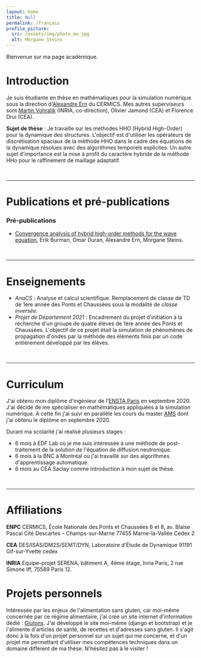 ```yaml
---
layout: home
title: Null
permalink: /français
profile_picture:
  src: /assets/img/photo_me.jpg
  alt: Morgane Steins
---
```


Bienvenue sur ma page académique.

# Introduction
Je suis étudiante en thèse en mathématiques pour la simulation numérique sous la direction d'[Alexandre Ern](http://cermics.enpc.fr/~ern/) du CERMICS. Mes autres superviseurs sont [Martin Vohralik](https://who.rocq.inria.fr/Martin.Vohralik/) (INRIA, co-direction), Olivier Jamond (CEA) et Florence Drui (CEA).

**Sujet de thèse** : 
Je travaille sur les méthodes HHO (Hybrid High-Order) pour la dynamique des structures. L'objectif est d'utiliser les opérateurs de discrétisation spaciaux de la méthode HHO dans le cadre des équations de la dynamique résolues avec des algorithmes temporels explicites.
Un autre sujet d'importance est la mise à profit du caractère hybride de la méthode HHo pour le raffinement de maillage adaptatif.


&nbsp;

***
# Publications et pré-publications
### Pré-publications
- [Convergence analysis of hybrid high-order methods for the wave equation](https://hal.archives-ouvertes.fr/hal-02922720), Erik Burman, Omar Duran, Alexandre Ern, Morgane Steins.


&nbsp;

***
# Enseignements 
- *AnaCS* : Analyse et calcul scientifique. Remplacement de classe de TD de 1ère année des Ponts et Chaussées sous la modalité de *classe inversée*.
- *Projet de Département 2021* : Encadrement du projet d'initiation à la recherche d'un groupe de quatre élèves de 1ère année des Ponts et Chaussées. L'objectif de ce projet était la simulation de phénomènes de propagation d'ondes par la méthode des éléments finis par un code entièrement développé par les élèves.


&nbsp;

***
# Curriculum
J'ai obtenu mon diplôme d'ingénieur de l'[ENSTA Paris](https://www.ensta-paristech.fr/) en septembre 2020. J'ai décidé de me spécialiser en mathématiques appliquées à la simulation numérique. A cette fin j'ai suivi en parallèle les cours du master [AMS](https://www.universite-paris-saclay.fr/en/education/master/mathematics-and-applications/m2-analyse-modelisation-simulation) dont j'ai obtenu le diplôme en septembre 2020.

Durant ma scolarité j'ai réalisé plusieurs stages :
- 6 mois à EDF Lab où je me suis intéressée à une méthode de post-traitement de la solution de l'équation de diffusion neutronique.
- 6 mois à la BNC à Montréal où j'ai travaillé sur des algorithmes d'apprentissage automatique.
- 6 mois au CEA Saclay comme introduction à mon sujet de thèse.


&nbsp;

***
# Affiliations
**ENPC**
CERMICS, École Nationale des Ponts et Chaussées
6 et 8, av. Blaise Pascal
Cité Descartes – Champs-sur-Marne
77455 Marne-la-Vallée Cedex 2


**CEA**
DES/ISAS/DM2S/SEMT/DYN, Laboratoire d'Étude de Dynamique
91191 Gif-sur-Yvette cedex




**INRIA**
Equipe-projet SERENA, bâtiment A, 4ème étage, Inria Paris, 2 rue Simone Iff, 75589 Paris 12.


# Projets personnels
Intéressée par les enjeux de l'alimentation sans gluten, car moi-même concernée par ce régime alimentaire, j'ai créé un site internet d'information dédié : [Glutons](https://glutons.fr/). J'ai développé le site moi-même (django et bootstrap) et je l'alimente d'articles de santé, de recettes et d'adresses sans gluten. Il s'agit donc à la fois d'un projet personnel sur un sujet qui me concerne, et d'un projet me permettant d'utiliser mes compétences techniques dans un domaine différent de ma thèse. N'hésitez pas à le visiter !
